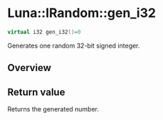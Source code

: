 # Luna::IRandom::gen_i32

```c++
virtual i32 gen_i32()=0
```

Generates one random 32-bit signed integer. 

## Overview


## Return value
Returns the generated number. 

